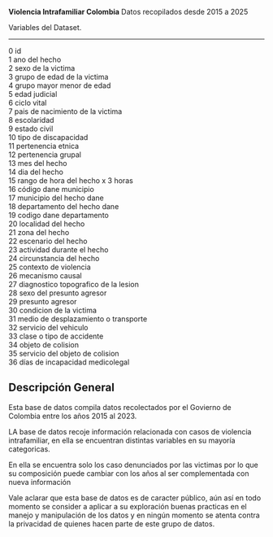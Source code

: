 **Violencia Intrafamiliar Colombia** 
Datos recopilados desde  2015 a 2025

 Variables del Dataset.                              
---  ------                                
 0   id                                    
 1   ano del hecho                         
 2   sexo de la victima                    
 3   grupo de edad de la victima           
 4   grupo mayor menor de edad             
 5   edad judicial                         
 6   ciclo vital                           
 7   pais de nacimiento de la victima      
 8   escolaridad                           
 9   estado civil                          
 10  tipo de discapacidad                  
 11  pertenencia etnica                    
 12  pertenencia grupal                    
 13  mes del hecho                         
 14  dia del hecho                         
 15  rango de hora del hecho x 3 horas     
 16  código dane municipio                 
 17  municipio del hecho dane              
 18  departamento del hecho dane           
 19  codigo dane departamento              
 20  localidad del hecho                   
 21  zona del hecho                        
 22  escenario del hecho                   
 23  actividad durante el hecho            
 24  circunstancia del hecho               
 25  contexto de violencia                 
 26  mecanismo causal                      
 27  diagnostico topografico de la lesion  
 28  sexo del presunto agresor             
 29  presunto agresor                      
 30  condicion de la victima               
 31  medio de desplazamiento o transporte  
 32  servicio del vehiculo                 
 33  clase o tipo de accidente             
 34  objeto de colision                    
 35  servicio del objeto de colision       
 36  días de incapacidad medicolegal       


## Descripción General
Esta base de datos compila datos recolectados por el Govierno de Colombia
entre los años 2015 al 2023.

LA base de datos recoje información relacionada con casos de violencia intrafamiliar,
en ella se encuentran distintas variables en su mayoría categoricas.

En ella se encuentra solo los caso denunciados por las victimas por lo que su composición
puede cambiar con los años al ser complementada con nueva información

Vale aclarar que esta base de datos es de caracter público, aún así en todo momento se consider
a aplicar a su exploración buenas practicas en el manejo y manipulación
de los datos y en ningún momento se atenta contra la privacidad de quienes hacen parte de este grupo de datos.

